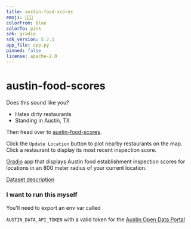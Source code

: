 ```yaml
---
title: austin-food-scores
emoji: 🌮🍔🍕
colorFrom: blue
colorTo: pink
sdk: gradio
sdk_version: 5.7.1
app_file: app.py
pinned: false
license: apache-2.0
---
```


# austin-food-scores

Does this sound like you?

- Hates dirty restaurants
- Standing in Austin, TX

Then head over to [austin-food-scores](https://huggingface.co/spaces/ThatOrJohn/austin-food-scores).

Click the `Update Location` button to plot nearby restaurants on the map. Click a restaurant to display its most recent
inspection score.

[Gradio](https://www.gradio.app/) app that displays Austin food establishment inspection scores
for locations in an 800 meter radius of your current location.

[Dataset description](https://datahub.austintexas.gov/stories/s/Food-Establishment-Inspection-Scores/7scf-8i7v/)

### I want to run this myself

You'll need to export an env var called

`AUSTIN_DATA_API_TOKEN` with a valid token for the [Austin Open Data Portal](https://data.austintexas.gov)

